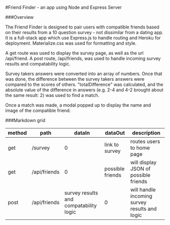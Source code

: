 #Friend Finder - an app using Node and Express Server

###Overview

The Friend Finder is designed to pair users with compatible friends based on their results from a 10 question survey - not dissimilar from a dating app.  It is a full-stack app which use Express.js to handle routing and Heroku for deployment. Materialize.css was used for formatting and style.

A get route was used to display the survey page, as well as the url /api/friend. A post route, /api/friends, was used to handle incoming survey results and compatability logic.

Survey takers answers were converted into an array of numbers. Once that was done, the difference between the survey takers answers were compared to the scores of others.  "totalDifference" was calculated, and the absolute value of the difference in answers (e.g. 2-4 and 4-2 brought about the same result: 2) was used to find a match.

Once a match was made, a modal popped up to display the name and image of the compatible friend.





###Markdown grid

| method | path         | dataIn                                 | dataOut          | description                                   |
|--------|--------------|----------------------------------------|------------------|-----------------------------------------------|
| get    | /survey      | 0                                      | link to survey   | routes users to home page                     |
| get    | /api/friends | 0                                      | possible friends | will display JSON of possible friends         |
| post   | /api/friends | survey results and compatability logic | 0                | will handle incoming survey results and logic |